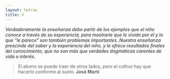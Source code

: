 ```yaml
---
layout: letras
title: V
---
```


*Verdaderamente la enseñanza debe partir de
los ejemplos que el niño conoce a través de su
experiencia, para mostrarle que lo vivido por él
y lo que "le parece" son también problemas
importantes. Nuestra enseñanza prescinde del saber
y la experiencia del niño, y le ofrece resultados finales
del conocimiento, que no son más que verdades
dogmáticas carentes de vida o interés.*

>El abono se puede traer de otros lados,
>pero el cultivo hay que hacerlo conforme al suelo.
>**José Martí**


